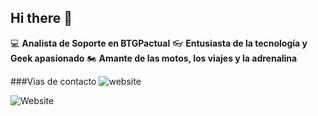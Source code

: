 ## Hi there 👋


:computer: **Analista de Soporte en BTGPactual**
:eyeglasses: **Entusiasta de la tecnología y Geek apasionado**
:motorcycle: **Amante de las motos, los viajes y la adrenalina**

###Vias de contacto
![website](https://img.shields.io/badge/jagudelocastro19.com-up-green?style=for-the-badge)

![Website](https://img.shields.io/website?url=https%3A%2F%2Fwww.linkedin.com%2Fin%2Fjohn-sebastian-agudelo-castro-2635b5141%2F)
